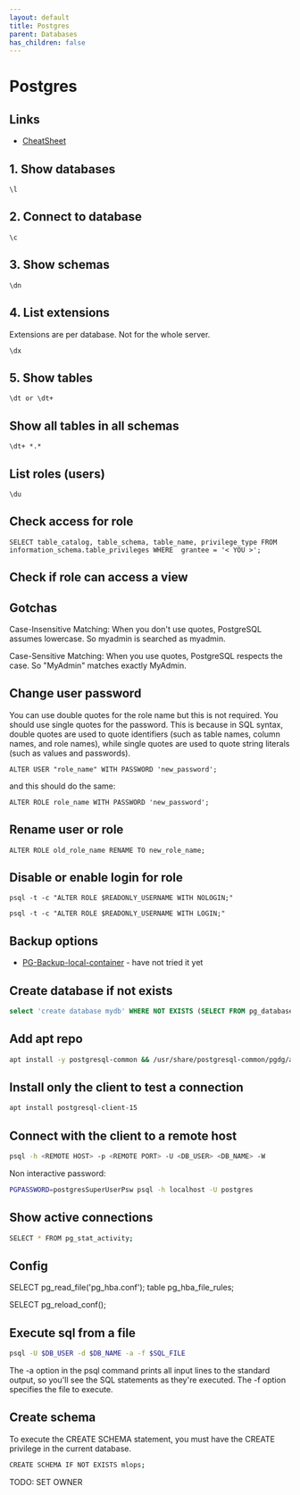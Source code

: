 ```yaml
---
layout: default
title: Postgres
parent: Databases
has_children: false
---
```


# Postgres

## Links

- [CheatSheet](https://wiki.postgresql.org/wiki/Operations_cheat_sheet)

## 1. Show databases

`\l`

## 2. Connect to database

`\c`

## 3. Show schemas

`\dn`

## 4. List extensions

Extensions are per database. Not for the whole server.

`\dx`

## 5. Show tables

`\dt or \dt+`

## Show all tables in all schemas

`\dt+ *.*`

## List roles (users)

`\du`

## Check access for role

`SELECT table_catalog, table_schema, table_name, privilege_type FROM information_schema.table_privileges WHERE  grantee = '< YOU >';`

## Check if role can access a view

## Gotchas

Case-Insensitive Matching: When you don't use quotes, PostgreSQL assumes lowercase. So myadmin is searched as myadmin.

Case-Sensitive Matching: When you use quotes, PostgreSQL respects the case. So "MyAdmin" matches exactly MyAdmin.

## Change user password

You can use double quotes for the role name but this is not required. You
should use single quotes for the password. This is because in SQL syntax,
double quotes are used to quote identifiers (such as table names, column names,
and role names), while single quotes are used to quote string literals
(such as values and passwords).

`ALTER USER "role_name" WITH PASSWORD 'new_password';`

and this should do the same:

`ALTER ROLE role_name WITH PASSWORD 'new_password';`

## Rename user or role

`ALTER ROLE old_role_name RENAME TO new_role_name;`

## Disable or enable login for role

`psql -t -c "ALTER ROLE $READONLY_USERNAME WITH NOLOGIN;"`

`psql -t -c "ALTER ROLE $READONLY_USERNAME WITH LOGIN;"`

## Backup options

- [PG-Backup-local-container](https://github.com/prodrigestivill/docker-postgres-backup-local) - have not tried it yet

## Create database if not exists

```sql
select 'create database mydb' WHERE NOT EXISTS (SELECT FROM pg_database WHERE datname = 'mydb')\gexec
```

## Add apt repo

```bash
apt install -y postgresql-common && /usr/share/postgresql-common/pgdg/apt.postgresql.org.sh
```

## Install only the client to test a connection

```bash
apt install postgresql-client-15
```

## Connect with the client to a remote host

```bash
psql -h <REMOTE HOST> -p <REMOTE PORT> -U <DB_USER> <DB_NAME> -W
```

Non interactive password:

```bash
PGPASSWORD=postgresSuperUserPsw psql -h localhost -U postgres
```

## Show active connections

```bash
SELECT * FROM pg_stat_activity;
```

## Config

SELECT pg_read_file('pg_hba.conf');
table pg_hba_file_rules;

SELECT pg_reload_conf();

## Execute sql from a file

```bash
psql -U $DB_USER -d $DB_NAME -a -f $SQL_FILE
```

The -a option in the psql command prints all input lines to the standard output,
so you'll see the SQL statements as they're executed. The -f option specifies the file to execute.

## Create schema

To execute the CREATE SCHEMA statement, you must have the CREATE privilege in the current database.

```bash
CREATE SCHEMA IF NOT EXISTS mlops;
```

TODO: SET OWNER
